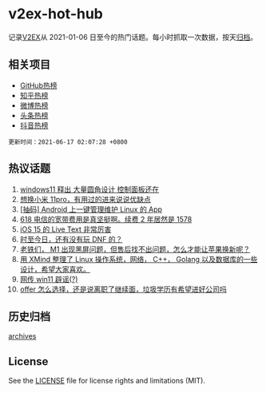 # v2ex-hot-hub

 记录[V2EX](https://www.v2ex.com/)从 2021-01-06 日至今的热门话题。每小时抓取一次数据，按天[归档](archives)。
 
 ## 相关项目

- [GitHub热榜](https://github.com/snaildev/github-hot-hub)
- [知乎热榜](https://github.com/snaildev/zhihu-hot-hub)
- [微博热榜](https://github.com/snaildev/weibo-hot-hub)
- [头条热榜](https://github.com/snaildev/toutiao-hot-hub)
- [抖音热榜](https://github.com/snaildev/douyin-hot-hub)


 `更新时间：2021-06-17 02:07:28 +0800`

## 热议话题

1. [windows11 释出 大量圆角设计 控制面板还在](https://www.v2ex.com/t/783624)
1. [想换小米 11pro，有用过的进来说说优缺点](https://www.v2ex.com/t/783663)
1. [[抽码] Android 上一键管理维护 Linux 的 App](https://www.v2ex.com/t/783655)
1. [618 电信的宽带费用是真坚挺啊。续费 2 年居然是 1578](https://www.v2ex.com/t/783680)
1. [iOS 15 的 Live Text 非常厉害](https://www.v2ex.com/t/783622)
1. [时至今日，还有没有玩 DNF 的？](https://www.v2ex.com/t/783723)
1. [老铁们， M1 出现黑屏问题，但售后找不出问题，怎么才能让苹果换新呢？](https://www.v2ex.com/t/783702)
1. [用 XMind 整理了 Linux 操作系统，网络， C++， Golang 以及数据库的一些设计，希望大家喜欢。](https://www.v2ex.com/t/783649)
1. [网传 win11 辟谣(?)](https://www.v2ex.com/t/783699)
1. [offer 怎么选择，还是说离职了继续面，垃圾学历有希望进好公司吗](https://www.v2ex.com/t/783721)

## 历史归档

[archives](archives)

## License

See the [LICENSE](LICENSE) file for license rights and limitations (MIT).
